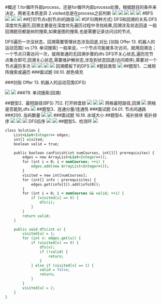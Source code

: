 #概述
1.for循环外部process，还是for循环内部process处理，根据题目的条件来决定，两者无本质差异
2.visited总是在process之前判断
![](.z_01_算法_类别_DFS_images/fdcbefbe.png)
![](.z_01_算法_类别_DFS_images/5ce07443.png)
![](.z_01_算法_类别_DFS_images/771db16e.png)
![](.z_01_算法_类别_DFS_images/8f800f2e.png)
![](.z_01_算法_类别_DFS_images/978a1188.png)
#BFS
![](.z_01_算法_类别_DFS_images/70384178.png)
![](.z_01_算法_类别_DFS_images/1d3622af.png)
![](.z_01_算法_类别_DFS_images/49b803a6.png)
##打印节点s到节点t的路径
![](.z_01_算法_类别_DFS_images/2b32dfcb.png)
#DFS(两种方式)
DFS和回溯的关系:DFS深度优先遍历,回溯主要是在深度优先遍历过程中寻找结果,回溯涉及状态回退
一般回溯题目都是树的搜索,如果是图的搜索,也是需要记录访问过的节点,

DFS遍历一次没状态，回溯需要管理状态涉及回退,对比 [剑指 Offer 13. 机器人的运动范围] vs [79. 单词搜索]
一般来说，一个节点可能被多次访问，就用回溯法；一个节点只需访问一次，就用普通的无回溯步骤的dfs
DFS不关心状态,遍历完节点集合即可,回溯关心状态,需要维护解状态,涉及到状态回退(访问顺序),需要对一个节点遍历多次
[](https://sexywp.com/whats-the-difference-between-backtracking-n-dfs.htm)
![](.z_01_算法_类别_DFS&BFS_images/f51f4e66.png)
![](.z_01_算法_类别_DFS&BFS_images/a4371452.png)
![](.z_01_算法_类别_DFS&BFS_images/5f2bb790.png)
![](.z_01_算法_类别_DFS&BFS_images/fb5d0a90.png)
回溯模板下的DFS
![](.z_01_算法_类别_DFS&BFS_images/d8d99fd9.png)
#题目类型
![](.z_01_算法_类别_DFS&BFS_images/71d76880.png)
##题型1、二维矩阵搜索或遍历 
###面试题 08.10. 颜色填充
[](https://leetcode-cn.com/problems/color-fill-lcci/)

###剑指 Offer 13. 机器人的运动范围(DFS)

[](https://leetcode-cn.com/problems/ji-qi-ren-de-yun-dong-fan-wei-lcof/)
![](.z_01_算法_类别_DFS&BFS_images/e76c9ea2.png)
![](.z_01_算法_类别_DFS&BFS_images/7115264e.png)
###79. 单词搜索(回溯)


##题型2、最短路径(BFS) 
752. 打开转盘锁
![](.z_01_算法_类别_DFS&BFS_images/ed80fa04.png)
![](.z_01_算法_类别_DFS&BFS_images/f09a1112.png)
![](.z_01_算法_类别_DFS&BFS_images/57d06482.png)
[](https://leetcode-cn.com/problems/open-the-lock/)
网格最短路径,回溯
![](.z_01_算法_类别_DFS&BFS_images/d9d24bde.png)
网格是否能到,dfs
![](.z_01_算法_类别_DFS&BFS_images/bd0e91de.png)
##题型3、连通分量/连通性 
###面试题 04.01. 节点间通路
[](https://leetcode-cn.cdfsom/problems/route-between-nodes-lcci/)
###200. 岛屿数量
[](https://leetcode-cn.com/problems/number-of-islands/)
![](.z_01_算法_类别_DFS&BFS_images/1a377543.png)
![](.z_01_算法_类别_DFS&BFS_images/9c995acd.png)
###面试题 16.19. 水域大小
[](https://leetcode-cn.com/problems/pond-sizes-lcci/)
##题型4、拓扑排序 
拓扑排序
![](.z_01_算法_类别_DFS&BFS_images/487dc038.png)
![](.z_01_算法_类别_DFS&BFS_images/39ae75b1.png)
![](.z_01_算法_类别_DFS&BFS_images/064ddcf8.png)
DFS后序
![](.z_01_算法_类别_DFS&BFS_images/904cd7e4.png)
![](.z_01_算法_类别_DFS&BFS_images/6bd5582b.png)
##题型5、检测环
![](.z_01_算法_类别_DFS&BFS_images/4d561bca.png)
[](https://leetcode-cn.com/problems/course-schedule/)
```asp
class Solution {
    List<List<Integer>> edges;
    int[] visited;
    boolean valid = true;

    public boolean canFinish(int numCourses, int[][] prerequisites) {
        edges = new ArrayList<List<Integer>>();
        for (int i = 0; i < numCourses; ++i) {
            edges.add(new ArrayList<Integer>());
        }
        visited = new int[numCourses];
        for (int[] info : prerequisites) {
            edges.get(info[1]).add(info[0]);
        }
        for (int i = 0; i < numCourses && valid; ++i) {
            if (visited[i] == 0) {
                dfs(i);
            }
        }
        return valid;
    }

    public void dfs(int u) {
        visited[u] = 1;
        for (int v: edges.get(u)) {
            if (visited[v] == 0) {
                dfs(v);
                if (!valid) {
                    return;
                }
            } else if (visited[v] == 1) {
                valid = false;
                return;
            }
        }
        visited[u] = 2;
    }
}
```

